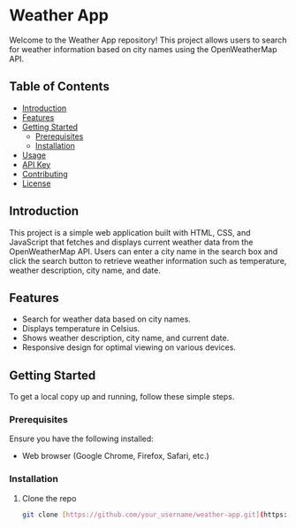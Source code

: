 # Weather App

Welcome to the Weather App repository! This project allows users to search for weather information based on city names using the OpenWeatherMap API.

## Table of Contents

- [Introduction](#introduction)
- [Features](#features)
- [Getting Started](#getting-started)
  - [Prerequisites](#prerequisites)
  - [Installation](#installation)
- [Usage](#usage)
- [API Key](#api-key)
- [Contributing](#contributing)
- [License](#license)

## Introduction

This project is a simple web application built with HTML, CSS, and JavaScript that fetches and displays current weather data from the OpenWeatherMap API. Users can enter a city name in the search box and click the search button to retrieve weather information such as temperature, weather description, city name, and date.

## Features

- Search for weather data based on city names.
- Displays temperature in Celsius.
- Shows weather description, city name, and current date.
- Responsive design for optimal viewing on various devices.

## Getting Started

To get a local copy up and running, follow these simple steps.

### Prerequisites

Ensure you have the following installed:

- Web browser (Google Chrome, Firefox, Safari, etc.)

### Installation

1. Clone the repo
   ```sh
   git clone [https://github.com/your_username/weather-app.git](https://hrishabhvarshney.github.io/weather-app/)
   ```
